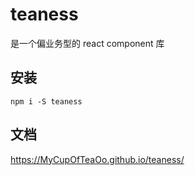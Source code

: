 # teaness


是一个偏业务型的 react component 库

## 安装

`npm i -S teaness`

## 文档

https://MyCupOfTeaOo.github.io/teaness/